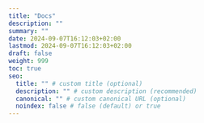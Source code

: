 ```yaml
---
title: "Docs"
description: ""
summary: ""
date: 2024-09-07T16:12:03+02:00
lastmod: 2024-09-07T16:12:03+02:00
draft: false
weight: 999
toc: true
seo:
  title: "" # custom title (optional)
  description: "" # custom description (recommended)
  canonical: "" # custom canonical URL (optional)
  noindex: false # false (default) or true
---
```

